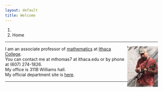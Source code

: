 ```yaml
---
layout: default
title: Welcome
---
```


<ol class="breadcrumb">
  <li><a href="/"><i class="fa fa-home"></i></a></li>
  <li class="active">Home</li>
</ol>

---

<img style="float: right; width: 20%; height: 20%" src="images/me.jpg"/>

I am an associate professor of [mathematics](https://www.ithaca.edu/hs/depts/math/) at [Ithaca College](https://www.ithaca.edu/).
<br>
You can contact me at mthomas7 at ithaca.edu or by phone at (607) 274-1826.
<br>
My office is 311B Williams hall.
<br>
My official department site is [here](http://faculty.ithaca.edu/mthomas7/).

---
